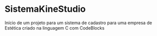 # SistemaKineStudio
Início de um projeto para um sistema de cadastro para uma empresa de Estética criado na linguagem C com CodeBlocks
